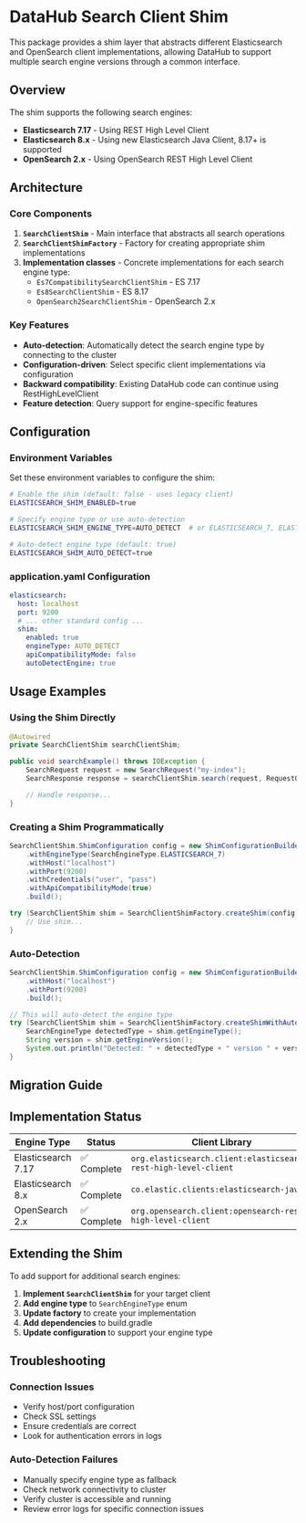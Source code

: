 # DataHub Search Client Shim

This package provides a shim layer that abstracts different Elasticsearch and OpenSearch client implementations, allowing DataHub to support multiple search engine versions through a common interface.

## Overview

The shim supports the following search engines:

- **Elasticsearch 7.17** - Using REST High Level Client
- **Elasticsearch 8.x** - Using new Elasticsearch Java Client, 8.17+ is supported
- **OpenSearch 2.x** - Using OpenSearch REST High Level Client

## Architecture

### Core Components

1. **`SearchClientShim`** - Main interface that abstracts all search operations
2. **`SearchClientShimFactory`** - Factory for creating appropriate shim implementations
3. **Implementation classes** - Concrete implementations for each search engine type:
   - `Es7CompatibilitySearchClientShim` - ES 7.17
   - `Es8SearchClientShim` - ES 8.17
   - `OpenSearch2SearchClientShim` - OpenSearch 2.x

### Key Features

- **Auto-detection**: Automatically detect the search engine type by connecting to the cluster
- **Configuration-driven**: Select specific client implementations via configuration
- **Backward compatibility**: Existing DataHub code can continue using RestHighLevelClient
- **Feature detection**: Query support for engine-specific features

## Configuration

### Environment Variables

Set these environment variables to configure the shim:

```bash
# Enable the shim (default: false - uses legacy client)
ELASTICSEARCH_SHIM_ENABLED=true

# Specify engine type or use auto-detection
ELASTICSEARCH_SHIM_ENGINE_TYPE=AUTO_DETECT  # or ELASTICSEARCH_7, ELASTICSEARCH_8, OPENSEARCH_2, etc.

# Auto-detect engine type (default: true)
ELASTICSEARCH_SHIM_AUTO_DETECT=true
```

### application.yaml Configuration

```yaml
elasticsearch:
  host: localhost
  port: 9200
  # ... other standard config ...
  shim:
    enabled: true
    engineType: AUTO_DETECT
    apiCompatibilityMode: false
    autoDetectEngine: true
```

## Usage Examples

### Using the Shim Directly

```java
@Autowired
private SearchClientShim searchClientShim;

public void searchExample() throws IOException {
    SearchRequest request = new SearchRequest("my-index");
    SearchResponse response = searchClientShim.search(request, RequestOptions.DEFAULT);

    // Handle response...
}
```

### Creating a Shim Programmatically

```java
SearchClientShim.ShimConfiguration config = new ShimConfigurationBuilder()
    .withEngineType(SearchEngineType.ELASTICSEARCH_7)
    .withHost("localhost")
    .withPort(9200)
    .withCredentials("user", "pass")
    .withApiCompatibilityMode(true)
    .build();

try (SearchClientShim shim = SearchClientShimFactory.createShim(config)) {
    // Use shim...
}
```

### Auto-Detection

```java
SearchClientShim.ShimConfiguration config = new ShimConfigurationBuilder()
    .withHost("localhost")
    .withPort(9200)
    .build();

// This will auto-detect the engine type
try (SearchClientShim shim = SearchClientShimFactory.createShimWithAutoDetection(config)) {
    SearchEngineType detectedType = shim.getEngineType();
    String version = shim.getEngineVersion();
    System.out.println("Detected: " + detectedType + " version " + version);
}
```

## Migration Guide

## Implementation Status

| Engine Type        | Status      | Client Library                                                  |
| ------------------ | ----------- | --------------------------------------------------------------- |
| Elasticsearch 7.17 | ✅ Complete | `org.elasticsearch.client:elasticsearch-rest-high-level-client` |
| Elasticsearch 8.x  | ✅ Complete | `co.elastic.clients:elasticsearch-java`                         |
| OpenSearch 2.x     | ✅ Complete | `org.opensearch.client:opensearch-rest-high-level-client`       |

## Extending the Shim

To add support for additional search engines:

1. **Implement `SearchClientShim`** for your target client
2. **Add engine type** to `SearchEngineType` enum
3. **Update factory** to create your implementation
4. **Add dependencies** to build.gradle
5. **Update configuration** to support your engine type

## Troubleshooting

### Connection Issues

- Verify host/port configuration
- Check SSL settings
- Ensure credentials are correct
- Look for authentication errors in logs

### Auto-Detection Failures

- Manually specify engine type as fallback
- Check network connectivity to cluster
- Verify cluster is accessible and running
- Review error logs for specific connection issues
